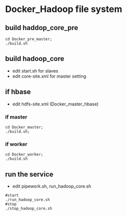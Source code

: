 # Docker_Hadoop file system

## build haddop_core_pre
```
cd Docker_pre_master;
./build.sh
```

## build hadoop_core
- edit start.sh for slaves
- edit core-site.xml for master setting

## if hbase
- edit hdfs-site.xml (Docker_master_hbase)


### if master
```
cd Docker_master;
./build.sh;
```
### if worker
```
cd Docker_worker;
./build.sh
```

## run the service
- edit pipework.sh, run_hadoop_core.sh
```
#start
./run_hadoop_core.sh
#stop
./stop_hadoop_core.sh
```





